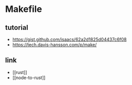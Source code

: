 # Makefile

## tutorial
- https://gist.github.com/isaacs/62a2d1825d04437c6f08
- https://tech.davis-hansson.com/p/make/

## link
- [[rust]]
- [[node-to-rust]]
